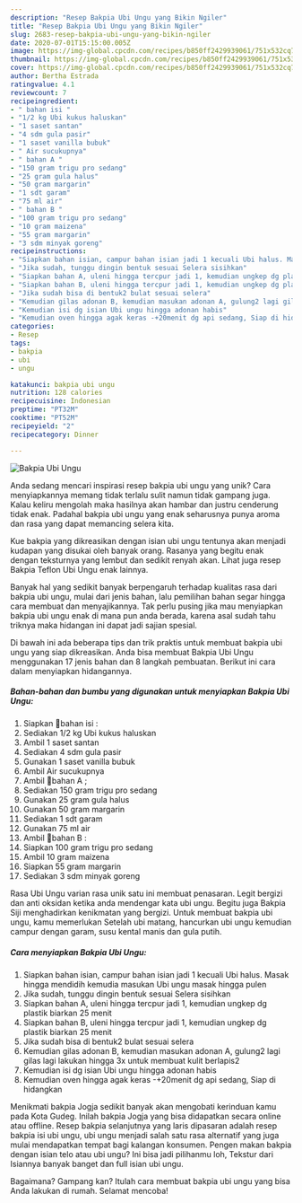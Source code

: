 ```yaml
---
description: "Resep Bakpia Ubi Ungu yang Bikin Ngiler"
title: "Resep Bakpia Ubi Ungu yang Bikin Ngiler"
slug: 2683-resep-bakpia-ubi-ungu-yang-bikin-ngiler
date: 2020-07-01T15:15:00.005Z
image: https://img-global.cpcdn.com/recipes/b850ff2429939061/751x532cq70/bakpia-ubi-ungu-foto-resep-utama.jpg
thumbnail: https://img-global.cpcdn.com/recipes/b850ff2429939061/751x532cq70/bakpia-ubi-ungu-foto-resep-utama.jpg
cover: https://img-global.cpcdn.com/recipes/b850ff2429939061/751x532cq70/bakpia-ubi-ungu-foto-resep-utama.jpg
author: Bertha Estrada
ratingvalue: 4.1
reviewcount: 7
recipeingredient:
- " bahan isi "
- "1/2 kg Ubi kukus haluskan"
- "1 saset santan"
- "4 sdm gula pasir"
- "1 saset vanilla bubuk"
- " Air sucukupnya"
- " bahan A "
- "150 gram trigu pro sedang"
- "25 gram gula halus"
- "50 gram margarin"
- "1 sdt garam"
- "75 ml air"
- " bahan B "
- "100 gram trigu pro sedang"
- "10 gram maizena"
- "55 gram margarin"
- "3 sdm minyak goreng"
recipeinstructions:
- "Siapkan bahan isian, campur bahan isian jadi 1 kecuali Ubi halus. Masak hingga mendidih kemudia masukan Ubi ungu masak hingga pulen"
- "Jika sudah, tunggu dingin bentuk sesuai Selera sisihkan"
- "Siapkan bahan A, uleni hingga tercpur jadi 1, kemudian ungkep dg plastik biarkan 25 menit"
- "Siapkan bahan B, uleni hingga tercpur jadi 1, kemudian ungkep dg plastik biarkan 25 menit"
- "Jika sudah bisa di bentuk2 bulat sesuai selera"
- "Kemudian gilas adonan B, kemudian masukan adonan A, gulung2 lagi gilas lagi lakukan hingga 3x untuk membuat kulit berlapis2"
- "Kemudian isi dg isian Ubi ungu hingga adonan habis"
- "Kemudian oven hingga agak keras -+20menit dg api sedang, Siap di hidangkan"
categories:
- Resep
tags:
- bakpia
- ubi
- ungu

katakunci: bakpia ubi ungu 
nutrition: 128 calories
recipecuisine: Indonesian
preptime: "PT32M"
cooktime: "PT52M"
recipeyield: "2"
recipecategory: Dinner

---
```



![Bakpia Ubi Ungu](https://img-global.cpcdn.com/recipes/b850ff2429939061/751x532cq70/bakpia-ubi-ungu-foto-resep-utama.jpg)

Anda sedang mencari inspirasi resep bakpia ubi ungu yang unik? Cara menyiapkannya memang tidak terlalu sulit namun tidak gampang juga. Kalau keliru mengolah maka hasilnya akan hambar dan justru cenderung tidak enak. Padahal bakpia ubi ungu yang enak seharusnya punya aroma dan rasa yang dapat memancing selera kita.

Kue bakpia yang dikreasikan dengan isian ubi ungu tentunya akan menjadi kudapan yang disukai oleh banyak orang. Rasanya yang begitu enak dengan teksturnya yang lembut dan sedikit renyah akan. Lihat juga resep Bakpia Teflon Ubi Ungu enak lainnya.

Banyak hal yang sedikit banyak berpengaruh terhadap kualitas rasa dari bakpia ubi ungu, mulai dari jenis bahan, lalu pemilihan bahan segar hingga cara membuat dan menyajikannya. Tak perlu pusing jika mau menyiapkan bakpia ubi ungu enak di mana pun anda berada, karena asal sudah tahu triknya maka hidangan ini dapat jadi sajian spesial.


Di bawah ini ada beberapa tips dan trik praktis untuk membuat bakpia ubi ungu yang siap dikreasikan. Anda bisa membuat Bakpia Ubi Ungu menggunakan 17 jenis bahan dan 8 langkah pembuatan. Berikut ini cara dalam menyiapkan hidangannya.

<!--inarticleads1-->

##### Bahan-bahan dan bumbu yang digunakan untuk menyiapkan Bakpia Ubi Ungu:

1. Siapkan  🍠bahan isi :
1. Sediakan 1/2 kg Ubi kukus haluskan
1. Ambil 1 saset santan
1. Sediakan 4 sdm gula pasir
1. Gunakan 1 saset vanilla bubuk
1. Ambil  Air sucukupnya
1. Ambil  🧀bahan A ;
1. Sediakan 150 gram trigu pro sedang
1. Gunakan 25 gram gula halus
1. Gunakan 50 gram margarin
1. Sediakan 1 sdt garam
1. Gunakan 75 ml air
1. Ambil  🍞bahan B :
1. Siapkan 100 gram trigu pro sedang
1. Ambil 10 gram maizena
1. Siapkan 55 gram margarin
1. Sediakan 3 sdm minyak goreng


Rasa Ubi Ungu varian rasa unik satu ini membuat penasaran. Legit bergizi dan anti oksidan ketika anda mendengar kata ubi ungu. Begitu juga Bakpia Siji menghadirkan kenikmatan yang bergizi. Untuk membuat bakpia ubi ungu, kamu memerlukan Setelah ubi matang, hancurkan ubi ungu kemudian campur dengan garam, susu kental manis dan gula putih. 

<!--inarticleads2-->

##### Cara menyiapkan Bakpia Ubi Ungu:

1. Siapkan bahan isian, campur bahan isian jadi 1 kecuali Ubi halus. Masak hingga mendidih kemudia masukan Ubi ungu masak hingga pulen
1. Jika sudah, tunggu dingin bentuk sesuai Selera sisihkan
1. Siapkan bahan A, uleni hingga tercpur jadi 1, kemudian ungkep dg plastik biarkan 25 menit
1. Siapkan bahan B, uleni hingga tercpur jadi 1, kemudian ungkep dg plastik biarkan 25 menit
1. Jika sudah bisa di bentuk2 bulat sesuai selera
1. Kemudian gilas adonan B, kemudian masukan adonan A, gulung2 lagi gilas lagi lakukan hingga 3x untuk membuat kulit berlapis2
1. Kemudian isi dg isian Ubi ungu hingga adonan habis
1. Kemudian oven hingga agak keras -+20menit dg api sedang, Siap di hidangkan


Menikmati bakpia Jogja sedikit banyak akan mengobati kerinduan kamu pada Kota Gudeg. Inilah bakpia Jogja yang bisa didapatkan secara online atau offline. Resep bakpia selanjutnya yang laris dipasaran adalah resep bakpia isi ubi ungu, ubi ungu menjadi salah satu rasa alternatif yang juga mulai mendapatkan tempat bagi kalangan konsumen. Pengen makan bakpia dengan isian telo atau ubi ungu? Ini bisa jadi pilihanmu loh, Tekstur dari Isiannya banyak banget dan full isian ubi ungu. 

Bagaimana? Gampang kan? Itulah cara membuat bakpia ubi ungu yang bisa Anda lakukan di rumah. Selamat mencoba!

